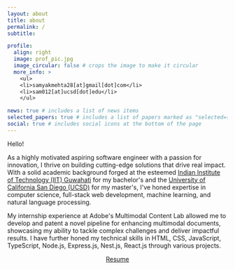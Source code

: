 ```yaml
---
layout: about
title: about
permalink: /
subtitle:

profile:
  align: right
  image: prof_pic.jpg
  image_circular: false # crops the image to make it circular
  more_info: >
    <ul>
    <li>samyakmehta28[at]gmail[dot]com</li>
    <li>sam012[at]ucsd[dot]edu</li>
    </ul>

news: true # includes a list of news items
selected_papers: true # includes a list of papers marked as "selected={true}"
social: true # includes social icons at the bottom of the page
---
```


Hello!

As a highly motivated aspiring software engineer with a passion for innovation, I thrive on building cutting-edge solutions that drive real impact. With a solid academic background forged at the esteemed [Indian Institute of Technology (IIT) Guwahati](https://www.iitg.ac.in/) for my bachelor's and the [University of California San Diego (UCSD)](https://ucsd.edu) for my master's, I've honed expertise in computer science, full-stack web development, machine learning, and natural language processing.

My internship experience at Adobe's Multimodal Content Lab allowed me to develop and patent a novel pipeline for enhancing multimodal documents, showcasing my ability to tackle complex challenges and deliver impactful results. I have further honed my technical skills in HTML, CSS, JavaScript, TypeScript, Node.js, Express.js, Nest.js, React.js through various projects.

<p style="text-align: center;">
<a href="https://drive.google.com/file/d/1TICChWqKtglmdXByuBJtywaxPfFGPbZP/view?usp=sharing">Resume</a>
</p>
